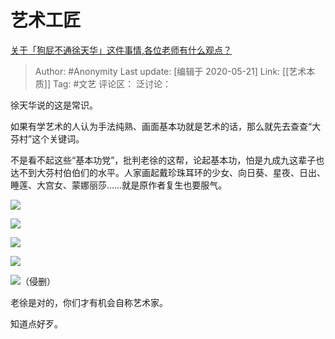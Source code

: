 # 艺术工匠
[关于「狗屁不通徐天华」这件事情,各位老师有什么观点？](https://www.zhihu.com/question/396155402/answer/1235881338)

> Author: #Anonymity
> Last update: [编辑于 2020-05-21]
> Link: [[艺术本质]]
> Tag: #文艺
> 评论区：
> 泛讨论：

徐天华说的这是常识。

如果有学艺术的人认为手法纯熟、画面基本功就是艺术的话，那么就先去查查“大芬村”这个关键词。

不是看不起这些“基本功党”，批判老徐的这帮，论起基本功，怕是九成九这辈子也达不到大芬村伯伯们的水平。人家画起戴珍珠耳环的少女、向日葵、星夜、日出、睡莲、大宫女、蒙娜丽莎……就是原作者复生也要服气。

![](https://pic2.zhimg.com/50/v2-c7430bf8ccb86e9035f7cc846d4d2d10_hd.jpg?source=1940ef5c)

![](https://pic4.zhimg.com/50/v2-69f27f279939c5f4108a7465340d1e9a_hd.jpg?source=1940ef5c)

![](https://pic4.zhimg.com/50/v2-e19b9f8a448758318d64226c4243a530_hd.jpg?source=1940ef5c)

![](https://pic4.zhimg.com/50/v2-25721a2fd99963781f670c3589558e31_hd.jpg?source=1940ef5c)

![](https://pic1.zhimg.com/50/v2-ab28ff3122089252347b0ab62bc22731_hd.jpg?source=1940ef5c)（侵删）

老徐是对的，你们才有机会自称艺术家。

知道点好歹。
